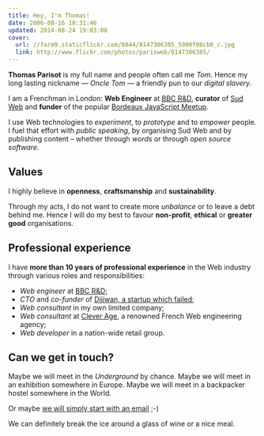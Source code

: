 ```yaml
---
title: Hey, I'm Thomas!
date: 2006-08-16 18:31:46
updated: 2014-08-24 19:03:00
cover:
  url: //farm9.staticflickr.com/8044/8147306385_5900f08cb0_c.jpg
  link: http://www.flickr.com/photos/parisweb/8147306385/
---
```


**Thomas Parisot** is my full name and people often call me *Tom*.
Hence my long lasting nickname — *Oncle Tom* — a friendly pun to our *digital slavery*.

I am a Frenchman in London: **Web Engineer** at [BBC R&D](http://bbc.co.uk/rd), **curator** of [Sud Web](http://sudweb.fr) and **funder** of the popular [Bordeaux JavaScript Meetup](http://www.meetup.com/BordeauxJS/).

I use Web technologies to *experiment*, to *prototype* and to *empower* people. I fuel that effort with *public speaking*, by organising Sud Web and by publishing content – whether through *words* or through *open source software*.

## Values

I highly believe in **openness**, **craftsmanship** and **sustainability**.

Through my acts, I do not want to create more *unbalance* or to leave a debt behind me.
Hence I will do my best to favour **non-profit**, **ethical** or **greater good** organisations.

## Professional experience

I have **more than 10 years of professional experience** in the Web industry through various roles and responsibilities:

- *Web engineer* at [BBC R&D](http://bbc.co.uk/rd);
- *CTO* and *co-funder* of [Dijiwan, a startup which failed](/2014/why-our-startup-failed/);
- *Web consultant* in my own limited company;
- *Web consultant* at [Clever Age](http://en.clever-age.com/), a renowned French Web engineering agency;
- *Web developer* in a nation-wide retail group.

## Can we get in touch?

Maybe we will meet in the *Underground* by chance.
Maybe we will meet in an exhibition somewhere in Europe.
Maybe we will meet in a backpacker hostel somewhere in the World.

Or maybe [we will simply start with an email](mailto:&#104;&#105;&#064;&#111;&#110;&#099;&#108;&#101;&#116;&#111;&#109;&#046;&#105;&#111; "Contact") ;-)

We can definitely break the ice around a glass of wine or a nice meal.
